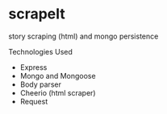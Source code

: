 # scrapeIt
story scraping (html) and mongo persistence 

Technologies Used
* Express
* Mongo and Mongoose
* Body parser
* Cheerio (html scraper)
* Request
